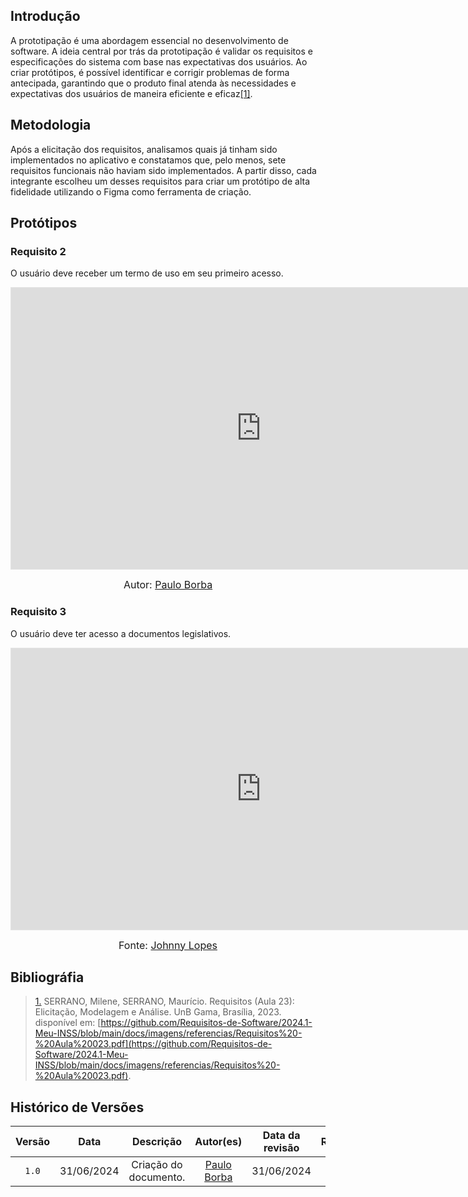 ## Introdução
A prototipação é uma abordagem essencial no desenvolvimento de software. A ideia central por trás da prototipação é validar os requisitos e especificações do sistema com base nas expectativas dos usuários. Ao criar protótipos, é possível identificar e corrigir problemas de forma antecipada, garantindo que o produto final atenda às necessidades e expectativas dos usuários de maneira eficiente e eficaz<a id="TEC1" href="#RP1">[1]</a>.

## Metodologia
Após a elicitação dos requisitos, analisamos quais já tinham sido implementados no aplicativo e constatamos que, pelo menos, sete requisitos funcionais não haviam sido implementados. A partir disso, cada integrante escolheu um desses requisitos para criar um protótipo de alta fidelidade utilizando o Figma como ferramenta de criação.

## Protótipos

### Requisito 2
O usuário deve receber um termo de uso em seu primeiro acesso.
<iframe style="border: 1px solid rgba(0, 0, 0, 0.1);" width="800" height="450" src="https://www.figma.com/embed?embed_host=share&url=https%3A%2F%2Fwww.figma.com%2Fproto%2FhO7pjS37x1lXjIPVArSV0v%2FUntitled%3Fnode-id%3D9-108%26t%3D4E9paoEzsZyHdYgS-1%26scaling%3Dmin-zoom%26content-scaling%3Dfixed%26page-id%3D5%253A401%26starting-point-node-id%3D9%253A108" allowfullscreen></iframe>

<font size="3"><p style="text-align: center">Autor: [Paulo Borba](https://github.com/paulohborba)</p></font>

### Requisito 3
O usuário deve ter acesso a documentos legislativos.
<iframe style="border: 1px solid rgba(0, 0, 0, 0.1);" width="800" height="450" src="https://www.figma.com/embed?embed_host=share&url=https%3A%2F%2Fwww.figma.com%2Fproto%2FhO7pjS37x1lXjIPVArSV0v%2FUntitled%3Fnode-id%3D59-40%26t%3DepfMvCdyU2szFD9V-1%26scaling%3Dmin-zoom%26content-scaling%3Dfixed%26page-id%3D59%253A39" allowfullscreen></iframe>

<font size="3"><p style="text-align: center">Fonte: [Johnny Lopes](https://github.com/JohnnyLopess)</p></font>

## Bibliográfia
> <a id="RP1" href="#TEC1">1.</a> SERRANO, Milene, SERRANO, Maurício. Requisitos (Aula 23): Elicitação, Modelagem e Análise. UnB Gama, Brasília, 2023. disponível em: [https://github.com/Requisitos-de-Software/2024.1-Meu-INSS/blob/main/docs/imagens/referencias/Requisitos%20-%20Aula%20023.pdf](https://github.com/Requisitos-de-Software/2024.1-Meu-INSS/blob/main/docs/imagens/referencias/Requisitos%20-%20Aula%20023.pdf).

## Histórico de Versões

| Versão | Data | Descrição | Autor(es) | Data da revisão | Revisor(es) |
| :--: | :--: | :--: | :--: | :--: | :--: |
|`1.0` | 31/06/2024 | Criação do documento. |[Paulo Borba](https://github.com/paulohborba) | 31/06/2024| [Johnny Lopes](https://github.com/JohnnyLopess)|